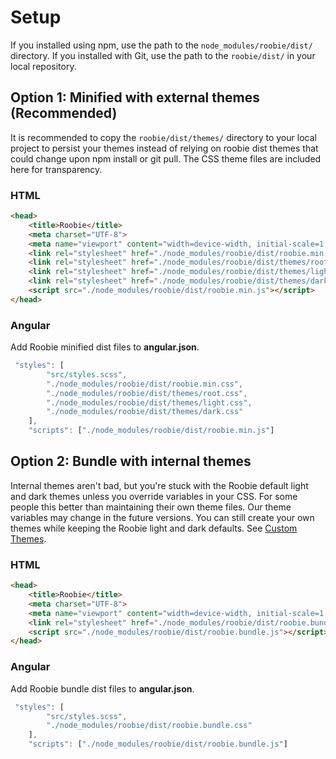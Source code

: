 # Setup
If you installed using npm, use the path to the `node_modules/roobie/dist/` directory.  If you installed with Git, use the path to the `roobie/dist/` in your local repository.

## Option 1: Minified with external themes (Recommended)
It is recommended to copy the `roobie/dist/themes/` directory to your local project to persist your themes instead of relying on roobie dist themes that could change upon npm install or git pull.  The CSS theme files are included here for transparency.

### HTML
```html
<head>
    <title>Roobie</title>
    <meta charset="UTF-8">
    <meta name="viewport" content="width=device-width, initial-scale=1.0">
    <link rel="stylesheet" href="./node_modules/roobie/dist/roobie.min.css">
    <link rel="stylesheet" href="./node_modules/roobie/dist/themes/root.css">
    <link rel="stylesheet" href="./node_modules/roobie/dist/themes/light.css">
    <link rel="stylesheet" href="./node_modules/roobie/dist/themes/dark.css">
    <script src="./node_modules/roobie/dist/roobie.min.js"></script>
</head>
```

### Angular
Add Roobie minified dist files to **angular.json**.
```ts
 "styles": [
        "src/styles.scss",
        "./node_modules/roobie/dist/roobie.min.css",
        "./node_modules/roobie/dist/themes/root.css",
        "./node_modules/roobie/dist/themes/light.css",
        "./node_modules/roobie/dist/themes/dark.css"
    ],
    "scripts": ["./node_modules/roobie/dist/roobie.min.js"]
```

## Option 2: Bundle with internal themes
Internal themes aren't bad, but you're stuck with the Roobie default light and dark themes unless you override variables in your CSS.  For some people this better than maintaining their own theme files.  Our theme variables may change in the future versions.  You can still create your own themes while keeping the Roobie light and dark defaults.  See [Custom Themes](/getting-started/themes?id=custom-themes).
### HTML
```html
<head>
    <title>Roobie</title>
    <meta charset="UTF-8">
    <meta name="viewport" content="width=device-width, initial-scale=1.0">
    <link rel="stylesheet" href="./node_modules/roobie/dist/roobie.bundle.css">
    <script src="./node_modules/roobie/dist/roobie.bundle.js"></script>
</head>
```

### Angular
Add Roobie bundle dist files to **angular.json**.
```ts
 "styles": [
        "src/styles.scss",
        "./node_modules/roobie/dist/roobie.bundle.css"
    ],
    "scripts": ["./node_modules/roobie/dist/roobie.bundle.js"]
```